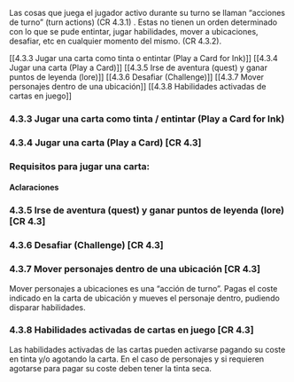 Las cosas que juega el jugador activo durante su turno se llaman “acciones de turno” (turn actions) (CR 4.3.1) . Estas no tienen un orden determinado con lo que se pude entintar, jugar habilidades,  mover a ubicaciones, desafiar, etc en cualquier momento del mismo. (CR 4.3.2). 

[[4.3.3 Jugar una carta como tinta o entintar (Play a Card for Ink)]]
[[4.3.4 Jugar una carta (Play a Card)]]
[[4.3.5 Irse de aventura (quest) y ganar puntos de leyenda (lore)]]
[[4.3.6 Desafiar (Challenge)]]
[[4.3.7 Mover personajes dentro de una ubicación]]
[[4.3.8 Habilidades activadas de cartas en juego]]


### 4.3.3 Jugar una carta como tinta / entintar (Play a Card for Ink)

### 4.3.4 Jugar una carta (Play a Card) [CR 4.3]

### Requisitos para jugar una carta:

#### Aclaraciones

### 4.3.5 Irse de aventura (quest) y ganar puntos de leyenda (lore) [CR 4.3]

### 4.3.6 Desafiar (Challenge) [CR 4.3]

### 4.3.7 Mover personajes dentro de una ubicación [CR 4.3]
Mover personajes a ubicaciones es una “acción de turno”. Pagas el coste indicado en la carta de ubicación y mueves el personaje dentro, pudiendo disparar habilidades. 
### 4.3.8 Habilidades activadas de cartas en juego [CR 4.3]
Las habilidades activadas de las cartas pueden activarse pagando su coste en tinta y/o agotando la carta. En el caso de personajes y si requieren agotarse para pagar su coste deben tener la tinta seca.